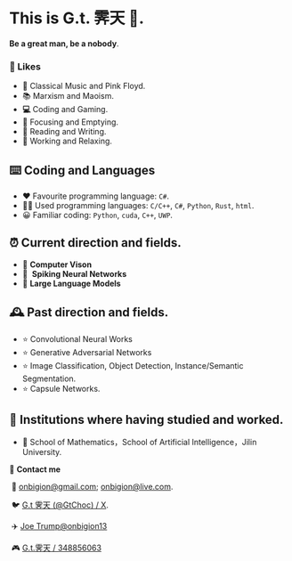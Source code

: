 # This is G.t. 霁天 👋.

**Be a great man, be a nobody**.



### 🎨 Likes

* 🎵 Classical Music and Pink Floyd.
* 📚 Marxism and Maoism.
* **‍💻** Coding and Gaming.
* 🧘 Focusing and Emptying.
* 📘 Reading and Writing.
* 💼 Working and Relaxing.



## ⌨️ Coding and Languages

* :heart: Favourite programming language: `C#`.
* 👨‍💻 Used programming languages: `C/C++`, `C#`, `Python`, `Rust`, `html`. 
* 😀 Familiar coding: `Python`, `cuda`, `C++`, `UWP`.



## ⏰ Current direction and fields.

* :star2:  **Computer Vison**
* :star2: ​ **Spiking Neural Networks**
* :star2:  **Large Language Models**



## 🕰️ Past direction and fields.

* :star: Convolutional Neural Works
* :star: Generative Adversarial Networks
* :star: Image Classification, Object Detection, Instance/Semantic Segmentation.
* :star: Capsule Networks.



## 🏢 Institutions where having studied and worked.

* 🏫 School of Mathematics，School of Artificial Intelligence，Jilin University.





💬 **Contact me** 

​	📧 onbigion@gmail.com; onbigion@live.com.

​	🐦 [G.t 霁天 (@GtChoc) / X](https://x.com/GtChoc).

​	✈️ [Joe Trump@onbigion13](https://t.me/onbigion13)

​	🎮 [G.t.霁天 / 348856063](https://steamcommunity.com/id/onbigion13/)
